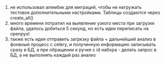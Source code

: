 1. не использовал алембик для миграций, чтобы не нагружать тестовое дополнительными настройками. Таблицы создаются через create_all()
2. много времени потратил на выявление узкого места при загрузке файла, удалось добиться 5 секунд, но есть идеи переписать на openpyxl
3. также есть идея отправить загркзку файла + дальнейший анализ в фонвоый процесс с celery, и полученную информацию записывать сразу в БД, а при обращении к ручке с id набора - делать запрос в БД, а не выполнять каждый раз анализ

